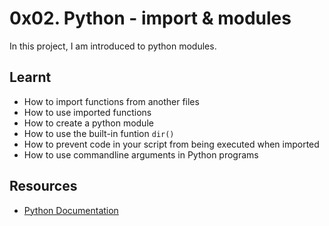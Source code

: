 # 0x02. Python - import & modules

In this project, I am introduced to python modules.

## Learnt
- How to import functions from another files
- How to use imported functions
- How to create a python module
- How to use the built-in funtion `dir()`
- How to prevent code in your script from being executed when imported
- How to use commandline arguments in Python programs

## Resources
- [Python Documentation](https://docs.python.org/3/tutorial/modules.html)